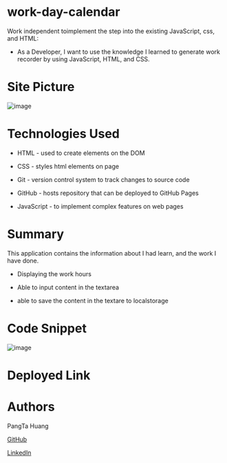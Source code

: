 # work-day-calendar

Work independent toimplement the step into the existing JavaScript, css, and HTML:

- As a Developer, I want to use the knowledge I learned to generate work recorder by using JavaScript, HTML, and CSS.

# Site Picture
![image](https://user-images.githubusercontent.com/87446864/148612724-850b89be-a6b5-4746-aa9f-83d24f4c6f39.png)

# Technologies Used
- HTML - used to create elements on the DOM

- CSS - styles html elements on page

- Git - version control system to track changes to source code

- GitHub - hosts repository that can be deployed to GitHub Pages

- JavaScript -  to implement complex features on web pages

# Summary
This application contains the information about I had learn, and the work I have done.

- Displaying the work hours

- Able to input content in the textarea

- able to save the content in the textare to localstorage

# Code Snippet
![image](https://user-images.githubusercontent.com/87446864/148612676-e44412a2-60b3-42e6-b65d-b3aa0a7568a3.png)


# Deployed Link


# Authors
PangTa Huang


<a href ="https://github.com/willyhuang18/HomeWork">GitHub</a>


<a href ="https://www.linkedin.com/feed/">LinkedIn</a>

